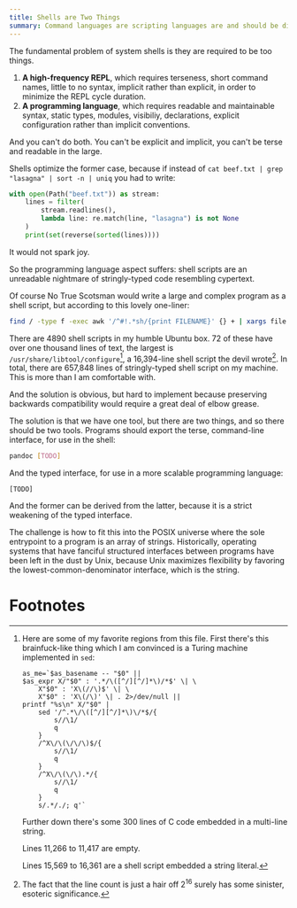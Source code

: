 ```yaml
---
title: Shells are Two Things
summary: Command languages are scripting languages are and should be different things.
---
```


The fundamental problem of system shells is they are required to be too things.

1. **A high-frequency REPL**, which requires terseness, short command names,
   little to no syntax, implicit rather than explicit, in order to minimize the
   REPL cycle duration.
2. **A programming language**, which requires readable and maintainable syntax,
   static types, modules, visibiliy, declarations, explicit configuration rather
   than implicit conventions.

And you can't do both. You can't be explicit and implicit, you can't be terse
and readable in the large.

Shells optimize the former case, because if instead of `cat beef.txt | grep
"lasagna" | sort -n | uniq` you had to write:

```python
with open(Path("beef.txt")) as stream:
    lines = filter(
        stream.readlines(),
        lambda line: re.match(line, "lasagna") is not None
    )
    print(set(reverse(sorted(lines))))
```

It would not spark joy.

So the programming language aspect suffers: shell scripts are an unreadable
nightmare of stringly-typed code resembling cypertext.

Of course No True Scotsman would write a large and complex program as a shell
script, but according to this lovely one-liner:

```bash
find / -type f -exec awk '/^#!.*sh/{print FILENAME}' {} + | xargs file | awk '!/ASCII text/{next} {print}' | cut -d: -f1 | xargs -I {} wc -l {} | sort -n | uniq
```

There are 4890 shell scripts in my humble Ubuntu box. 72 of these have over one
thousand lines of text, the largest is `/usr/share/libtool/configure`[^config],
a 16,394-line shell script the devil wrote[^lines]. In total, there are 657,848
lines of stringly-typed shell script on my machine. This is more than I am
comfortable with.

And the solution is obvious, but hard to implement because preserving backwards
compatibility would require a great deal of elbow grease.

The solution is that we have one tool, but there are two things, and so there
should be two tools. Programs should export the terse, command-line interface,
for use in the shell:

```bash
pandoc [TODO]
```

And the typed interface, for use in a more scalable programming language:

```
[TODO]
```

And the former can be derived from the latter, because it is a strict weakening
of the typed interface.

The challenge is how to fit this into the POSIX universe where the sole
entrypoint to a program is an array of strings. Historically, operating systems
that have fanciful structured interfaces between programs have been left in the
dust by Unix, because Unix maximizes flexibility by favoring the
lowest-common-denominator interface, which is the string.

# Footnotes

[^config]:
    Here are some of my favorite regions from this file. First there's this
    brainfuck-like thing which I am convinced is a Turing machine implemented in
    `sed`:

    ```
    as_me=`$as_basename -- "$0" ||
    $as_expr X/"$0" : '.*/\([^/][^/]*\)/*$' \| \
        X"$0" : 'X\(//\)$' \| \
        X"$0" : 'X\(/\)' \| . 2>/dev/null ||
    printf "%s\n" X/"$0" |
        sed '/^.*\/\([^/][^/]*\)\/*$/{
            s//\1/
            q
        }
        /^X\/\(\/\/\)$/{
            s//\1/
            q
        }
        /^X\/\(\/\).*/{
            s//\1/
            q
        }
        s/.*/./; q'`
    ```

    Further down there's some 300 lines of C code embedded in a multi-line
    string.

    Lines 11,266 to 11,417 are empty.

    Lines 15,569 to 16,361 are a shell script embedded a string literal.

[^lines]:
    The fact that the line count is just a hair off 2<sup>16</sup> surely has
    some sinister, esoteric significance.
